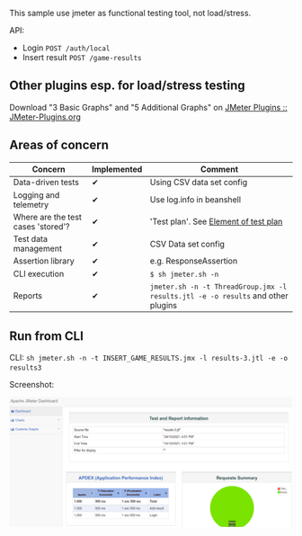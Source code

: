 This sample use jmeter as functional testing tool, not load/stress.

API: 
+ Login `POST /auth/local`
+ Insert result `POST /game-results`

## Other plugins esp. for load/stress testing

Download "3 Basic Graphs" and "5 Additional Graphs" on [JMeter Plugins :: JMeter-Plugins.org](http://jmeter-plugins.org/) 
 
## Areas of concern

| Concern | Implemented | Comment |
|---|---|---|
| Data-driven tests | ✔ | Using CSV data set config   |
| Logging and telemetry | ✔ | Use log.info in beanshell |
| Where are the test cases 'stored'? | ✔ |  'Test plan'. See [Element of test plan](https://jmeter.apache.org/usermanual/test_plan.html) |
| Test data management | ✔ | CSV Data set config  |
| Assertion library | ✔ | e.g. ResponseAssertion |
| CLI execution  | ✔ | `$ sh jmeter.sh -n` |
| Reports | ✔ | `jmeter.sh -n -t ThreadGroup.jmx -l results.jtl -e -o results` and other plugins |

## Run from CLI

CLI: `sh jmeter.sh -n -t INSERT_GAME_RESULTS.jmx -l results-3.jtl -e -o results3`

Screenshot:

![CLI result](TestResult.png)

